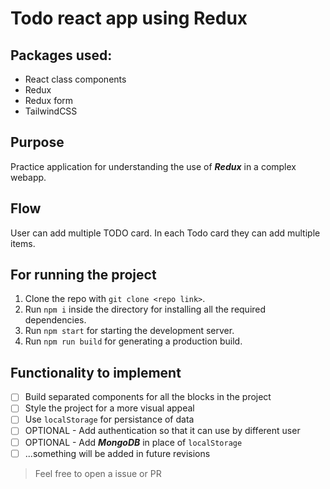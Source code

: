 # Todo react app using Redux

## Packages used:

* React class components
* Redux
* Redux form
* TailwindCSS


## Purpose

Practice application for understanding the use of _**Redux**_ in a complex webapp.

## Flow

User can add multiple TODO card. In each Todo card they can add multiple items.

## For running the project

1. Clone the repo with `git clone <repo link>`.
2. Run `npm i` inside the directory for installing all the required dependencies.
3. Run `npm start` for starting the development server.
4. Run `npm run build` for generating a production build.

## Functionality to implement

- [ ] Build separated components for all the blocks in the project
- [ ] Style the project for a more visual appeal
- [ ] Use `localStorage` for persistance of data
- [ ] OPTIONAL - Add authentication so that it can use by different user
- [ ] OPTIONAL - Add _**MongoDB**_ in place of `localStorage`
- [ ] ...something will be added in future revisions

> Feel free to open a issue or PR
